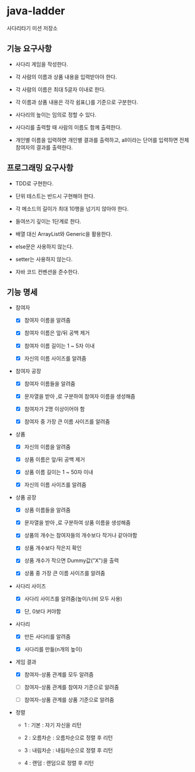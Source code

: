 # java-ladder
사다리타기 미션 저장소

## 기능 요구사항

- 사다리 게임을 작성한다.

- 각 사람의 이름과 상품 내용을 입력받아야 한다.

- 각 사람의 이름은 최대 5글자 이내로 한다.

- 각 이름과 상품 내용은 각각 쉼표(,)를 기준으로 구분한다.

- 사다리의 높이는 임의로 정할 수 있다.

- 사다리를 출력할 때 사람의 이름도 함께 출력한다.

- 개인별 이름을 입력하면 개인별 결과를 출력하고, all이라는 단어를 입력하면 전체 참여자의 결과를 출력한다.

## 프로그래밍 요구사항

- TDD로 구현한다.

- 단위 테스트는 반드시 구현해야 한다.

- 각 메소드의 길이가 최대 10행을 넘기지 않아야 한다.

- 들여쓰기 깊이는 1단계로 한다.

- 배열 대신 ArrayList와 Generic을 활용한다.

- else문은 사용하지 않는다.

- setter는 사용하지 않는다.

- 자바 코드 컨벤션을 준수한다.

## 기능 명세

- 참여자

  - [x] 참여자 이름을 알려줌
  
  - [x] 참여자 이름은 앞/뒤 공백 제거
  
  - [x] 참여자 이름 길이는 1 ~ 5자 이내
  
  - [x] 자신의 이름 사이즈를 알려줌
  
- 참여자 공장

  - [x] 참여자 이름들을 알려줌
  
  - [x] 문자열을 받아 ,로 구분하여 참여자 이름을 생성해줌
  
  - [x] 참여자가 2명 이상이어야 함
  
  - [x] 참여자 중 가장 큰 이름 사이즈를 알려줌
  
- 상품

  - [x] 자신의 이름을 알려줌
  
  - [x] 상품 이름은 앞/뒤 공백 제거
  
  - [x] 상품 이름 길이는 1 ~ 50자 이내
  
  - [x] 자신의 이름 사이즈를 알려줌
    
- 상품 공장

  - [x] 상품 이름들을 알려줌
  
  - [x] 문자열을 받아 ,로 구분하여 상품 이름을 생성해줌
  
  - [x] 상품의 개수는 참여자들의 개수보다 작거나 같아야함
  
  - [x] 상품 개수보다 작은지 확인
  
  - [x] 상품 개수가 작으면 Dummy값("X")을 출력
  
  - [x] 상품 중 가장 큰 이름 사이즈를 알려줌
  
- 사다리 사이즈

  - [x] 사다리 사이즈를 알려줌(높이/너비 모두 사용)
  
  - [x] 단, 0보다 커야함

- 사다리

  - [x] 만든 사다리를 알려줌
  
  - [x] 사다리를 만듦(n개의 높이)

- 게임 결과

  - [x] 참여자-상품 관계를 모두 알려줌
  
  - [ ] 참여자-상품 관계를 참여자 기준으로 알려줌
  
  - [ ] 참여자-상품 관계를 상품 기준으로 알려줌
  
- 정렬

  - 1 : 기본 : 자기 자신을 리턴
  
  - 2 : 오름차순 : 오름차순으로 정렬 후 리턴
  
  - 3 : 내림차순 : 내림차순으로 정렬 후 리턴
  
  - 4 : 랜덤 : 랜덤으로 정렬 후 리턴

